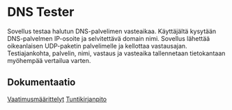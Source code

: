 # DNS Tester

Sovellus testaa halutun DNS-palvelimen vasteaikaa. Käyttäjältä kysytään DNS-palvelmen IP-osoite ja selvitettävä domain nimi. Sovellus lähettää oikeanlaisen UDP-paketin palvelimelle ja kellottaa vastausajan. Testiajankohta, palvelin, nimi, vastaus ja vasteaika tallennetaan tietokantaan myöhempää vertailua varten.

## Dokumentaatio

[Vaatimusmäärittelyt](https://github.com/riihikallio/ohte/blob/master/Dokumentaatio/vaatimukset.md)
[Tuntikirjanpito](https://github.com/riihikallio/ohte/blob/master/Dokumentaatio/tunnit.md)